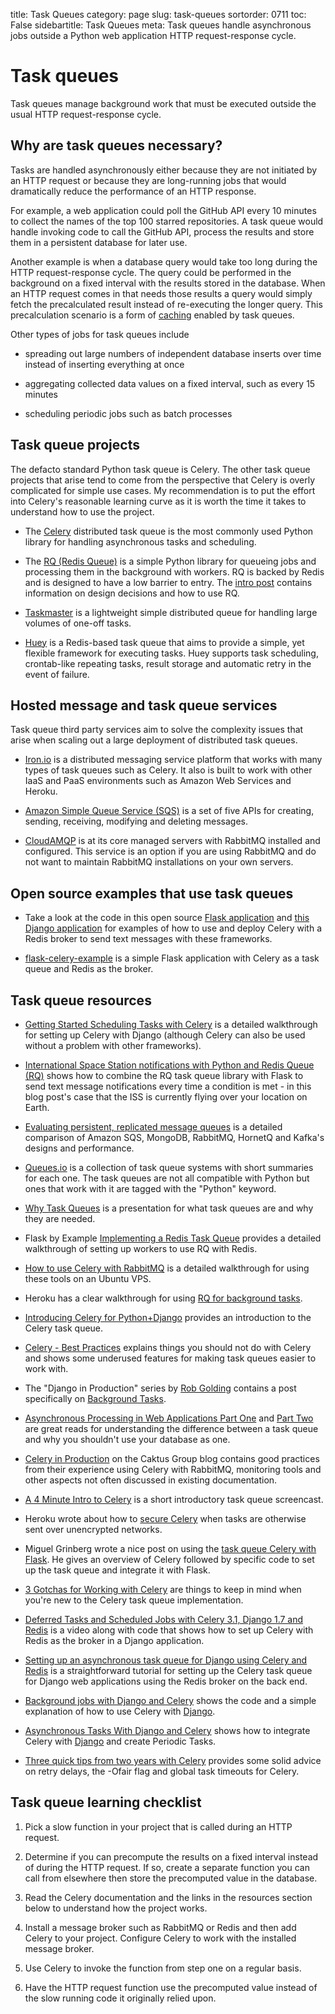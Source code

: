 title: Task Queues
category: page
slug: task-queues
sortorder: 0711
toc: False
sidebartitle: Task Queues
meta: Task queues handle asynchronous jobs outside a Python web application HTTP request-response cycle.


# Task queues
Task queues manage background work that must be executed outside the usual
HTTP request-response cycle.


## Why are task queues necessary?
Tasks are handled asynchronously either because they are not initiated by 
an HTTP request or because they are long-running jobs that would dramatically
reduce the performance of an HTTP response.

For example, a web application could poll the GitHub API every 10 minutes to
collect the names of the top 100 starred repositories. A task queue would
handle invoking code to call the GitHub API, process the results and store them
in a persistent database for later use.

Another example is when a database query would take too long during the HTTP
request-response cycle. The query could be performed in the background on a
fixed interval with the results stored in the database. When an
HTTP request comes in that needs those results a query would simply fetch the
precalculated result instead of re-executing the longer query.
This precalculation scenario is a form of [caching](/caching.html) enabled 
by task queues.

Other types of jobs for task queues include

* spreading out large numbers of independent database inserts over time 
  instead of inserting everything at once

* aggregating collected data values on a fixed interval, such as every
  15 minutes

* scheduling periodic jobs such as batch processes


## Task queue projects
The defacto standard Python task queue is Celery. The other task queue 
projects that arise tend to come from the perspective that Celery is overly
complicated for simple use cases. My recommendation is to put the effort into
Celery's reasonable learning curve as it is worth the time it takes to 
understand how to use the project.

* The [Celery](http://www.celeryproject.org/) distributed task queue is the
  most commonly used Python library for handling asynchronous tasks and 
  scheduling.

* The [RQ (Redis Queue)](http://python-rq.org/) is a simple Python
  library for queueing jobs and processing them in the background with workers.
  RQ is backed by Redis and is designed to have a low barrier to entry.
  The [intro post](http://nvie.com/posts/introducing-rq/) contains information
  on design decisions and how to use RQ.

* [Taskmaster](https://github.com/dcramer/taskmaster) is a lightweight simple
  distributed queue for handling large volumes of one-off tasks. 

* [Huey](http://huey.readthedocs.org/en/latest/) is a Redis-based task 
  queue that aims to provide a simple, yet flexible framework for 
  executing tasks. Huey supports task scheduling, crontab-like repeating 
  tasks, result storage and automatic retry in the event of failure.


## Hosted message and task queue services
Task queue third party services aim to solve the complexity issues that arise
when scaling out a large deployment of distributed task queues.

* [Iron.io](http://www.iron.io/) is a distributed messaging service platform 
  that works with many types of task queues such as Celery. It also is built
  to work with other IaaS and PaaS environments such as Amazon Web Services
  and Heroku.

* [Amazon Simple Queue Service (SQS)](http://aws.amazon.com/sqs/) is a
  set of five APIs for creating, sending, receiving, modifying and deleting
  messages.

* [CloudAMQP](http://www.cloudamqp.com/) is at its core managed servers with
  RabbitMQ installed and configured. This service is an option if you are 
  using RabbitMQ and do not want to maintain RabbitMQ installations on your 
  own servers.

## Open source examples that use task queues
* Take a look at the code in this open source 
  [Flask application](https://www.twilio.com/docs/howto/walkthrough/appointment-reminders/python/flask) 
  and 
  [this Django application](https://www.twilio.com/docs/howto/walkthrough/appointment-reminders/python/django) 
  for examples of how to use and deploy Celery with a Redis broker to
  send text messages with these frameworks. 

* [flask-celery-example](https://github.com/thrisp/flask-celery-example) is
  a simple Flask application with Celery as a task queue and Redis as
  the broker.


## Task queue resources
* [Getting Started Scheduling Tasks with Celery](http://www.caktusgroup.com/blog/2014/06/23/scheduling-tasks-celery/)
  is a detailed walkthrough for setting up Celery with Django (although
  Celery can also be used without a problem with other frameworks).

* [International Space Station notifications with Python and Redis Queue (RQ)](https://www.twilio.com/blog/2015/11/international-space-station-notifications-with-python-redis-queue-and-twilio-copilot.html)
  shows how to combine the RQ task queue library with Flask to send 
  text message notifications every time a condition is met - in this blog
  post's case that the ISS is currently flying over your location on
  Earth.

* [Evaluating persistent, replicated message queues](http://www.warski.org/blog/2014/07/evaluating-persistent-replicated-message-queues/)
  is a detailed comparison of Amazon SQS, MongoDB, RabbitMQ, HornetQ and
  Kafka's designs and performance.

* [Queues.io](http://queues.io/) is a collection of task queue systems with
  short summaries for each one. The task queues are not all compatible with
  Python but ones that work with it are tagged with the "Python" keyword.

* [Why Task Queues](http://www.slideshare.net/bryanhelmig/task-queues-comorichweb-12962619) 
  is a presentation for what task queues are and why they are needed. 

* Flask by Example [Implementing a Redis Task Queue](https://realpython.com/blog/python/flask-by-example-implementing-a-redis-task-queue/)
  provides a detailed walkthrough of setting up workers to use RQ with
  Redis.

* [How to use Celery with RabbitMQ](https://www.digitalocean.com/community/articles/how-to-use-celery-with-rabbitmq-to-queue-tasks-on-an-ubuntu-vps)
  is a detailed walkthrough for using these tools on an Ubuntu VPS.

* Heroku has a clear walkthrough for using 
  [RQ for background tasks](https://devcenter.heroku.com/articles/python-rq).

* [Introducing Celery for Python+Django](http://www.linuxforu.com/2013/12/introducing-celery-pythondjango/) 
  provides an introduction to the Celery task queue.

* [Celery - Best Practices](https://denibertovic.com/posts/celery-best-practices/)
  explains things you should not do with Celery and shows some underused 
  features for making task queues easier to work with.

* The "Django in Production" series by 
  [Rob Golding](https://twitter.com/robgolding63) contains a post 
  specifically on [Background Tasks](http://www.robgolding.com/blog/2011/11/27/django-in-production-part-2---background-tasks/).

* [Asynchronous Processing in Web Applications Part One](http://blog.thecodepath.com/2012/11/15/asynchronous-processing-in-web-applications-part-1-a-database-is-not-a-queue/) 
  and [Part Two](http://blog.thecodepath.com/2013/01/06/asynchronous-processing-in-web-applications-part-2-developers-need-to-understand-message-queues/)
  are great reads for understanding the difference between a task queue and
  why you shouldn't use your database as one.

* [Celery in Production](http://www.caktusgroup.com/blog/2014/09/29/celery-production/)
  on the Caktus Group blog contains good practices from their experience 
  using Celery with RabbitMQ, monitoring tools and other aspects not often
  discussed in existing documentation.

* [A 4 Minute Intro to Celery](https://www.youtube.com/watch?v=68QWZU_gCDA) is
  a short introductory task queue screencast.

* Heroku wrote about how to 
  [secure Celery](https://engineering.heroku.com/blogs/2014-09-15-securing-celery)
  when tasks are otherwise sent over unencrypted networks.

* Miguel Grinberg wrote a nice post on using the 
  [task queue Celery with Flask](http://blog.miguelgrinberg.com/post/using-celery-with-flask). 
  He gives an overview of Celery followed by specific code to set up the task
  queue and integrate it with Flask.

* [3 Gotchas for Working with Celery](https://wiredcraft.com/blog/3-gotchas-for-celery/)
  are things to keep in mind when you're new to the Celery task queue 
  implementation.

* [Deferred Tasks and Scheduled Jobs with Celery 3.1, Django 1.7 and Redis](https://godjango.com/63-deferred-tasks-and-scheduled-jobs-with-celery-31-django-17-and-redis/)
  is a video along with code that shows how to set up Celery with Redis as the
  broker in a Django application.

* [Setting up an asynchronous task queue for Django using Celery and Redis](http://michal.karzynski.pl/blog/2014/05/18/setting-up-an-asynchronous-task-queue-for-django-using-celery-redis/)
  is a straightforward tutorial for setting up the Celery task queue for 
  Django web applications using the Redis broker on the back end.

* [Background jobs with Django and Celery](http://django.zone/blog/posts/background-jobs-django-and-celery/)
  shows the code and a simple explanation of how to use Celery with 
  [Django](/django.html).

* [Asynchronous Tasks With Django and Celery](https://realpython.com/blog/python/asynchronous-tasks-with-django-and-celery/)
  shows how to integrate Celery with [Django](/django.html) and create Periodic Tasks.

* [Three quick tips from two years with Celery](https://library.launchkit.io/three-quick-tips-from-two-years-with-celery-c05ff9d7f9eb)
  provides some solid advice on retry delays, the -Ofair flag and global
  task timeouts for Celery.


## Task queue learning checklist
1. Pick a slow function in your project that is called during an HTTP 
   request.

1. Determine if you can precompute the results on a fixed interval instead 
   of during the HTTP request. If so, create a separate function you can call
   from elsewhere then store the precomputed value in the database.

1. Read the Celery documentation and the links in the resources section below
   to understand how the project works.

1. Install a message broker such as RabbitMQ or Redis and then add Celery to 
   your project. Configure Celery to work with the installed message broker.

1. Use Celery to invoke the function from step one on a regular basis.

1. Have the HTTP request function use the precomputed value instead of the 
   slow running code it originally relied upon.
 
